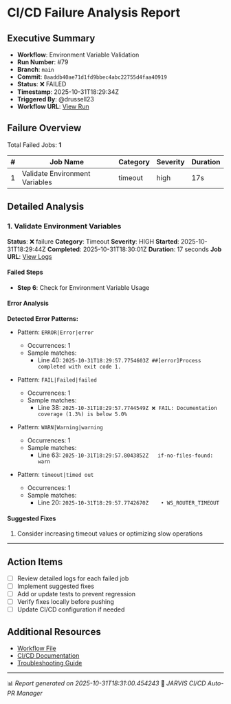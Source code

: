 # CI/CD Failure Analysis Report

## Executive Summary

- **Workflow**: Environment Variable Validation
- **Run Number**: #79
- **Branch**: `main`
- **Commit**: `8aaddb40ae71d1fd9bbec4abc22755d4faa40919`
- **Status**: ❌ FAILED
- **Timestamp**: 2025-10-31T18:29:34Z
- **Triggered By**: @drussell23
- **Workflow URL**: [View Run](https://github.com/drussell23/JARVIS-AI/actions/runs/18981779932)

## Failure Overview

Total Failed Jobs: **1**

| # | Job Name | Category | Severity | Duration |
|---|----------|----------|----------|----------|
| 1 | Validate Environment Variables | timeout | high | 17s |

## Detailed Analysis

### 1. Validate Environment Variables

**Status**: ❌ failure
**Category**: Timeout
**Severity**: HIGH
**Started**: 2025-10-31T18:29:44Z
**Completed**: 2025-10-31T18:30:01Z
**Duration**: 17 seconds
**Job URL**: [View Logs](https://github.com/drussell23/JARVIS-AI/actions/runs/18981779932/job/54215874929)

#### Failed Steps

- **Step 6**: Check for Environment Variable Usage

#### Error Analysis

**Detected Error Patterns:**

- Pattern: `ERROR|Error|error`
  - Occurrences: 1
  - Sample matches:
    - Line 40: `2025-10-31T18:29:57.7754603Z ##[error]Process completed with exit code 1.`

- Pattern: `FAIL|Failed|failed`
  - Occurrences: 1
  - Sample matches:
    - Line 38: `2025-10-31T18:29:57.7744549Z ❌ FAIL: Documentation coverage (1.3%) is below 5.0%`

- Pattern: `WARN|Warning|warning`
  - Occurrences: 1
  - Sample matches:
    - Line 63: `2025-10-31T18:29:57.8043852Z   if-no-files-found: warn`

- Pattern: `timeout|timed out`
  - Occurrences: 1
  - Sample matches:
    - Line 20: `2025-10-31T18:29:57.7742670Z    • WS_ROUTER_TIMEOUT`

#### Suggested Fixes

1. Consider increasing timeout values or optimizing slow operations

---

## Action Items

- [ ] Review detailed logs for each failed job
- [ ] Implement suggested fixes
- [ ] Add or update tests to prevent regression
- [ ] Verify fixes locally before pushing
- [ ] Update CI/CD configuration if needed

## Additional Resources

- [Workflow File](.github/workflows/)
- [CI/CD Documentation](../../docs/ci-cd/)
- [Troubleshooting Guide](../../docs/troubleshooting/)

---

📊 *Report generated on 2025-10-31T18:31:00.454243*
🤖 *JARVIS CI/CD Auto-PR Manager*
